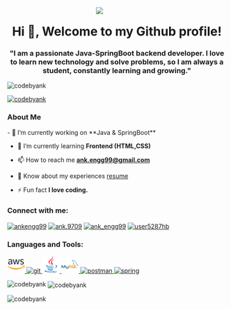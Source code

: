 <img align='right' src="https://media.giphy.com/media/TFPdmm3rdzeZ0kP3zG/giphy.gif" width="300">
<h1 align="center">Hi 👋, Welcome to my Github profile!</h1>
<h3 align="center">"I am a passionate Java-SpringBoot backend developer. I love to learn new technology and solve problems, so I am always a student, constantly learning and growing."</h3>

<p align="left"> <img src="https://komarev.com/ghpvc/?username=codebyank&label=Profile%20views&color=0e75b6&style=flat" alt="codebyank" /> </p>

<p align="left"> <a href="https://github.com/ryo-ma/github-profile-trophy"><img src="https://github-profile-trophy.vercel.app/?username=codebyank" alt="codebyank" /></a> </p>
<h3>About Me</h3>
- 🔭 I’m currently working on **Java & SpringBoot**

- 🌱 I’m currently learning **Frontend (HTML,CSS)**

- 📫 How to reach me **ank.engg99@gmail.com**

- 📄 Know about my experiences [resume](https://docs.google.com/document/d/1P-7mTVf6hhZSct4Bf5U3unzB4V46La039BB089ZSqFw/edit)

- ⚡ Fun fact **I love coding.**

<h3 align="left">Connect with me:</h3>
<p align="left">
<a href="https://linkedin.com/in/ankengg99" target="blank"><img align="center" src="https://raw.githubusercontent.com/rahuldkjain/github-profile-readme-generator/master/src/images/icons/Social/linked-in-alt.svg" alt="ankengg99" height="30" width="40" /></a>
<a href="https://instagram.com/ank.9709" target="blank"><img align="center" src="https://raw.githubusercontent.com/rahuldkjain/github-profile-readme-generator/master/src/images/icons/Social/instagram.svg" alt="ank.9709" height="30" width="40" /></a>
<a href="https://www.hackerrank.com/ank_engg99" target="blank"><img align="center" src="https://raw.githubusercontent.com/rahuldkjain/github-profile-readme-generator/master/src/images/icons/Social/hackerrank.svg" alt="ank_engg99" height="30" width="40" /></a>
<a href="https://www.leetcode.com/user5287hb" target="blank"><img align="center" src="https://raw.githubusercontent.com/rahuldkjain/github-profile-readme-generator/master/src/images/icons/Social/leet-code.svg" alt="user5287hb" height="30" width="40" /></a>
</p>

<h3 align="left">Languages and Tools:</h3>
<p align="left"> <a href="https://aws.amazon.com" target="_blank" rel="noreferrer"> <img src="https://raw.githubusercontent.com/devicons/devicon/master/icons/amazonwebservices/amazonwebservices-original-wordmark.svg" alt="aws" width="40" height="40"/> </a> <a href="https://git-scm.com/" target="_blank" rel="noreferrer"> <img src="https://www.vectorlogo.zone/logos/git-scm/git-scm-icon.svg" alt="git" width="40" height="40"/> </a> <a href="https://www.java.com" target="_blank" rel="noreferrer"> <img src="https://raw.githubusercontent.com/devicons/devicon/master/icons/java/java-original.svg" alt="java" width="40" height="40"/> </a> <a href="https://www.mysql.com/" target="_blank" rel="noreferrer"> <img src="https://raw.githubusercontent.com/devicons/devicon/master/icons/mysql/mysql-original-wordmark.svg" alt="mysql" width="40" height="40"/> </a> <a href="https://postman.com" target="_blank" rel="noreferrer"> <img src="https://www.vectorlogo.zone/logos/getpostman/getpostman-icon.svg" alt="postman" width="40" height="40"/> </a> <a href="https://spring.io/" target="_blank" rel="noreferrer"> <img src="https://www.vectorlogo.zone/logos/springio/springio-icon.svg" alt="spring" width="40" height="40"/> </a> </p>

<p><img align="left" src="https://github-readme-stats.vercel.app/api/top-langs?username=codebyank&show_icons=true&locale=en&layout=compact" alt="codebyank" /></p>

<p>&nbsp;<img align="center" src="https://github-readme-stats.vercel.app/api?username=codebyank&show_icons=true&locale=en" alt="codebyank" /></p>

<p><img align="center" src="https://github-readme-streak-stats.herokuapp.com/?user=codebyank&" alt="codebyank" /></p>

